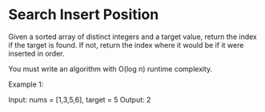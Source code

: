 # Search Insert Position

Given a sorted array of distinct integers and a target value, return the index if the target is found. 
If not, return the index where it would be if it were inserted in order.

You must write an algorithm with O(log n) runtime complexity.

Example 1:

Input: nums = [1,3,5,6], target = 5
Output: 2

